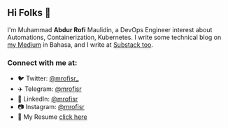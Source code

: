 ## Hi Folks 👋

I'm Muhammad **Abdur Rofi** Maulidin, a DevOps Engineer interest about Automations, Containerization, Kubernetes.
I write some technical blog on [my Medium](https://mrofisr.medium.com/) in Bahasa, and I write at [Substack too](https://substack.com/@mrofisr).

### Connect with me at:
- 🐦 Twitter: [@mrofisr_](https://twitter.com/mrofisr_)
- ✈️ Telegram: [@mrofisr](https://t.me/@mrofisr)
- 👥 LinkedIn: [@mrofisr](https://linkedin.com/in/mrofisr)
- 📷 Instagram: [@mrofisr](https://instagram.com/mrofisr)
- 📄 My Resume [click here](https://docs.google.com/document/d/1MrNN7FVdeBrYz6cAPbFuX-bQrKRJcmVU/edit?usp=sharing&ouid=115101997489316475264&rtpof=true&sd=true)
